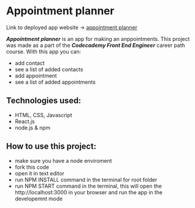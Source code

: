 # Appointment planner

Link to deployed app website -> [appointment planner](https://appointment-planner-kmachnik.netlify.app)

**_Appointment planner_** is an app for making an anppointments. This project was made as a part of the **_Codecademy Front End Engineer_** career path course.
With this app you can:

- add contact
- see a list of added contacts
- add appointment
- see a list of added appointments

## Technologies used:

- HTML, CSS, Javascript
- React.js
- node.js & npm

## How to use this project:

- make sure you have a node enviroment
- fork this code
- open it in text editor
- run NPM INSTALL command in the terminal for root folder
- run NPM START command in the terminal, this will open the http://localhost:3000 in your browser and run the app in the developemnt mode
